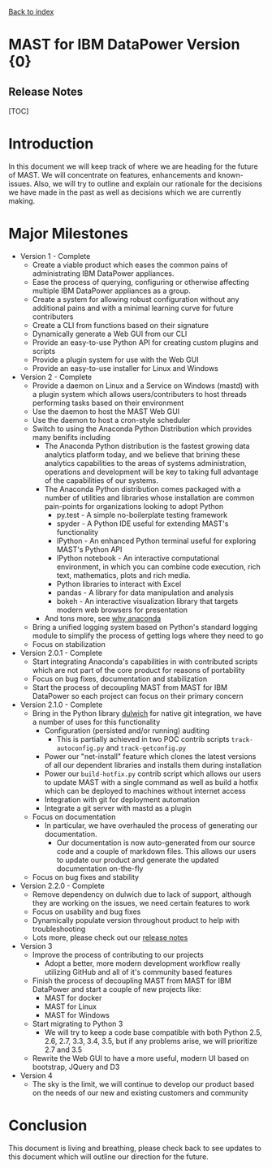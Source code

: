 [Back to index](./index.html)
<h1>MAST for IBM DataPower Version {0}</h1>
<h2>Release Notes</h2>

[TOC]

# Introduction

In this document we will keep track of where we are heading for the future of
MAST. We will concentrate on features, enhancements and known-issues. Also,
we will try to outline and explain our rationale for the decisions we have
made in the past as well as decisions which we are currently making.

# Major Milestones

* Version 1 - Complete
    * Create a viable product which eases the common pains of administrating
    IBM DataPower appliances.
    * Ease the process of querying, configuring or otherwise affecting multiple
    IBM DataPower appliances as a group.
    * Create a system for allowing robust configuration without any additional pains
    and with a minimal learning curve for future contributers
    * Create a CLI from functions based on their signature
    * Dynamically generate a Web GUI from our CLI
    * Provide an easy-to-use Python API for creating custom plugins and scripts
    * Provide a plugin system for use with the Web GUI
    * Provide an easy-to-use installer for Linux and Windows
* Version 2 - Complete
    * Provide a daemon on Linux and a Service on Windows (mastd) with
    a plugin system which allows users/contributers to host threads
    performing tasks based on their environment
    * Use the daemon to host the MAST Web GUI
    * Use the daemon to host a cron-style scheduler
    * Switch to using the Anaconda Python Distribution which provides many benifits including
        * The Anaconda Python distribution is the fastest growing data analytics platform
        today, and we believe that brining these analytics capabilities to the areas
        of systems administration, operations and development will be key to taking full
        advantage of the capabilities of our systems.
        * The Anaconda Python distribution comes packaged with a number of utilities
        and libraries whose installation are common pain-points for organizations
        looking to adopt Python
            * py.test - A simple no-boilerplate testing framework
            * spyder - A Python IDE useful for extending MAST's functionality
            * IPython - An enhanced Python terminal useful for exploring MAST's
            Python API
            * IPython notebook - An interactive computational environment, in
            which you can combine code execution, rich text, mathematics, plots
            and rich media.
            * Python libraries to interact with Excel
            * pandas - A library for data manipulation and analysis
            * bokeh - An interactive visualization library that targets modern
            web browsers for presentation
        * And tons more, see [why anaconda](https://www.continuum.io/why-anaconda)
    * Bring a unified logging system based on Python's standard logging
    module to simplify the process of getting logs where they need to go
    * Focus on stabilization
* Version 2.0.1 - Complete
    * Start integrating Anaconda's capabilities in with contributed
    scripts which are not part of the core product for reasons of portability
    * Focus on bug fixes, documentation and stabilization
    * Start the process of decoupling MAST from MAST for IBM DataPower so
    each project can focus on their primary concern
* Version 2.1.0 - Complete
    * Bring in the Python library [dulwich](https://github.com/jelmer/dulwich)
    for native git integration, we have a number of uses for this functionality
        * Configuration (persisted and/or running) auditing
            * This is partially achieved in two POC contrib
            scripts `track-autoconfig.py` and `track-getconfig.py`
        * Power our "net-install" feature which clones the latest versions
        of all our dependent libraries and installs them during installation
        * Power our `build-hotfix.py` contrib script which allows our
        users to update MAST with a single command as well as build a
        hotfix which can be deployed to machines without internet access
        * Integration with git for deployment automation
        * Integrate a git server with mastd as a plugin
    * Focus on documentation
        * In particular, we have overhauled the process of generating our
        documentation.
            * Our documentation is now auto-generated from our source code
            and a couple of markdown files. This allows our users to update
            our product and generate the updated documentation on-the-fly
    * Focus on bug fixes and stability
* Version 2.2.0 - Complete
    * Remove dependency on dulwich due to lack of support, although they are
    working on the issues, we need certain features to work
    * Focus on usability and bug fixes
    * Dynamically populate version throughout product to help with
     troubleshooting
    * Lots more, please check out our [release notes](./releasenotes.html)
* Version 3
    * Improve the process of contributing to our projects
        * Adopt a better, more modern development workflow
        really utilizing GitHub and all of it's community
        based features
    * Finish the process of decoupling MAST from MAST for IBM DataPower
    and start a couple of new projects like:
        * MAST for docker
        * MAST for Linux
        * MAST for Windows
    * Start migrating to Python 3
        * We will try to keep a code base compatible with
        both Python 2.5, 2.6, 2.7, 3.3, 3.4, 3.5, but if any
        problems arise, we will prioritize 2.7 and 3.5
    * Rewrite the Web GUI to have a more useful, modern UI
    based on bootstrap, JQuery and D3
* Version 4
    * The sky is the limit, we will continue to develop our product
    based on the needs of our new and existing customers and community

# Conclusion

This document is living and breathing, please check back to see updates
to this document which will outline our direction for the future.

